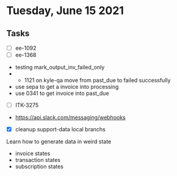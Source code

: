 # Tuesday, June 15 2021

## Tasks
- [ ] ee-1092
- [ ] ee-1368
* testing mark_output_inv_failed_only
* * 1121 on kyle-qa move from past_due to failed successfully
* use sepa to get a invoice into processing
* use 0341 to get invoice into past_due
- [ ] ITK-3275
* https://api.slack.com/messaging/webhooks
- [x] cleanup support-data local branchs

Learn how to generate data in weird state
* invoice states
* transaction states
* subscription states